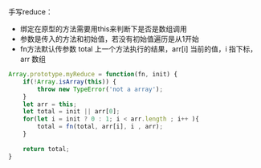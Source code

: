 手写reduce：

- 绑定在原型的方法需要用this来判断下是否是数组调用
- 参数是传入的方法和初始值，若没有初始值遍历是从1开始
- fn方法默认传参数 total 上一个方法执行的结果，arr[i] 当前的值，i 指下标，arr 数组

```javascript
Array.prototype.myReduce = function(fn, init) {
    if(!Array.isArray(this)) {
        throw new TypeError('not a array');
    }
    let arr = this;
    let total = init || arr[0];
    for(let i = init ? 0 : 1; i < arr.length ; i++ ){
        total = fn(total, arr[i], i , arr);
    }
    
    return total;
}
```